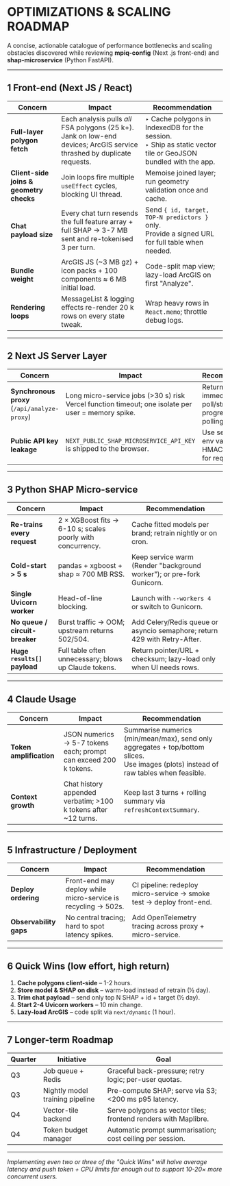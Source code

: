 # OPTIMIZATIONS & SCALING ROADMAP

A concise, actionable catalogue of performance bottlenecks and scaling obstacles discovered while reviewing **mpiq-config** (Next .js front-end) and **shap-microservice** (Python FastAPI).

---
## 1  Front-end (Next JS / React)

| Concern | Impact | Recommendation |
| --- | --- | --- |
| **Full-layer polygon fetch** | Each analysis pulls _all_ FSA polygons (25 k+). Jank on low-end devices; ArcGIS service thrashed by duplicate requests. | ‣ Cache polygons in IndexedDB for the session.<br>‣ Ship as static vector tile or GeoJSON bundled with the app. |
| **Client-side joins & geometry checks** | Join loops fire multiple `useEffect` cycles, blocking UI thread. | Memoise joined layer; run geometry validation once and cache. |
| **Chat payload size** | Every chat turn resends the full feature array + full SHAP → 3-7 MB sent and re-tokenised  3 per turn. | Send `{ id, target, TOP-N predictors }` only.<br>Provide a signed URL for full table when needed. |
| **Bundle weight** | ArcGIS JS (~3 MB gz) + icon packs + 100 components ≈ 6 MB initial load. | Code-split map view; lazy-load ArcGIS on first "Analyze". |
| **Rendering loops** | MessageList & logging effects re-render 20 k rows on every state tweak. | Wrap heavy rows in `React.memo`; throttle debug logs. |

---
## 2  Next JS Server Layer

| Concern | Impact | Recommendation |
| --- | --- | --- |
| **Synchronous proxy** (`/api/analyze-proxy`) | Long micro-service jobs (>30 s) risk Vercel function timeout; one isolate per user = memory spike. | Return _job-ID_ immediately; poll/stream progress (SSE or polling). |
| **Public API key leakage** | `NEXT_PUBLIC_SHAP_MICROSERVICE_API_KEY` is shipped to the browser. | Use server-only env var; add HMAC signature for requests. |

---
## 3  Python SHAP Micro-service

| Concern | Impact | Recommendation |
| --- | --- | --- |
| **Re-trains every request** | 2 × XGBoost fits → 6-10 s; scales poorly with concurrency. | Cache fitted models per brand; retrain nightly or on cron. |
| **Cold-start > 5 s** | pandas + xgboost + shap ≈ 700 MB RSS. | Keep service warm (Render "background worker"); or pre-fork Gunicorn. |
| **Single Uvicorn worker** | Head-of-line blocking. | Launch with `--workers 4` or switch to Gunicorn. |
| **No queue / circuit-breaker** | Burst traffic → OOM; upstream returns 502/504. | Add Celery/Redis queue or asyncio semaphore; return 429 with Retry-After. |
| **Huge `results[]` payload** | Full table often unnecessary; blows up Claude tokens. | Return pointer/URL + checksum; lazy-load only when UI needs rows. |

---
## 4  Claude Usage

| Concern | Impact | Recommendation |
| --- | --- | --- |
| **Token amplification** | JSON numerics → 5-7 tokens each; prompt can exceed 200 k tokens. | Summarise numerics (min/mean/max), send only aggregates + top/bottom slices.<br>Use images (plots) instead of raw tables when feasible. |
| **Context growth** | Chat history appended verbatim; >100 k tokens after ~12 turns. | Keep last 3 turns + rolling summary via `refreshContextSummary`. |

---
## 5  Infrastructure / Deployment

| Concern | Impact | Recommendation |
| --- | --- | --- |
| **Deploy ordering** | Front-end may deploy while micro-service is recycling → 502s. | CI pipeline: redeploy micro-service → smoke test → deploy front-end. |
| **Observability gaps** | No central tracing; hard to spot latency spikes. | Add OpenTelemetry tracing across proxy + micro-service. |

---
## 6  Quick Wins (low effort, high return)

1. **Cache polygons client-side** – 1-2 hours.<br>
2. **Store model & SHAP on disk** – warm-load instead of retrain (½ day).<br>
3. **Trim chat payload** – send only top N SHAP + id + target (½ day).<br>
4. **Start 2-4 Uvicorn workers** – 10 min change. <br>
5. **Lazy-load ArcGIS** – code split via `next/dynamic` (1 hour).

---
## 7  Longer-term Roadmap

| Quarter | Initiative | Goal |
| --- | --- | --- |
| Q3 | Job queue + Redis | Graceful back-pressure; retry logic; per-user quotas. |
| Q3 | Nightly model training pipeline | Pre-compute SHAP; serve via S3; <200 ms p95 latency. |
| Q4 | Vector-tile backend | Serve polygons as vector tiles; frontend renders with Maplibre. |
| Q4 | Token budget manager | Automatic prompt summarisation; cost ceiling per session. |

---
_Implementing even two or three of the "Quick Wins" will halve average latency and push token + CPU limits far enough out to support 10-20× more concurrent users._ 